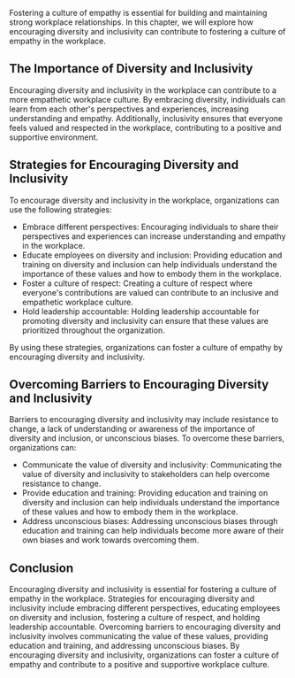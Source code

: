 
Fostering a culture of empathy is essential for building and maintaining strong workplace relationships. In this chapter, we will explore how encouraging diversity and inclusivity can contribute to fostering a culture of empathy in the workplace.

The Importance of Diversity and Inclusivity
-------------------------------------------

Encouraging diversity and inclusivity in the workplace can contribute to a more empathetic workplace culture. By embracing diversity, individuals can learn from each other's perspectives and experiences, increasing understanding and empathy. Additionally, inclusivity ensures that everyone feels valued and respected in the workplace, contributing to a positive and supportive environment.

Strategies for Encouraging Diversity and Inclusivity
----------------------------------------------------

To encourage diversity and inclusivity in the workplace, organizations can use the following strategies:

* Embrace different perspectives: Encouraging individuals to share their perspectives and experiences can increase understanding and empathy in the workplace.
* Educate employees on diversity and inclusion: Providing education and training on diversity and inclusion can help individuals understand the importance of these values and how to embody them in the workplace.
* Foster a culture of respect: Creating a culture of respect where everyone's contributions are valued can contribute to an inclusive and empathetic workplace culture.
* Hold leadership accountable: Holding leadership accountable for promoting diversity and inclusivity can ensure that these values are prioritized throughout the organization.

By using these strategies, organizations can foster a culture of empathy by encouraging diversity and inclusivity.

Overcoming Barriers to Encouraging Diversity and Inclusivity
------------------------------------------------------------

Barriers to encouraging diversity and inclusivity may include resistance to change, a lack of understanding or awareness of the importance of diversity and inclusion, or unconscious biases. To overcome these barriers, organizations can:

* Communicate the value of diversity and inclusivity: Communicating the value of diversity and inclusivity to stakeholders can help overcome resistance to change.
* Provide education and training: Providing education and training on diversity and inclusion can help individuals understand the importance of these values and how to embody them in the workplace.
* Address unconscious biases: Addressing unconscious biases through education and training can help individuals become more aware of their own biases and work towards overcoming them.

Conclusion
----------

Encouraging diversity and inclusivity is essential for fostering a culture of empathy in the workplace. Strategies for encouraging diversity and inclusivity include embracing different perspectives, educating employees on diversity and inclusion, fostering a culture of respect, and holding leadership accountable. Overcoming barriers to encouraging diversity and inclusivity involves communicating the value of these values, providing education and training, and addressing unconscious biases. By encouraging diversity and inclusivity, organizations can foster a culture of empathy and contribute to a positive and supportive workplace culture.
